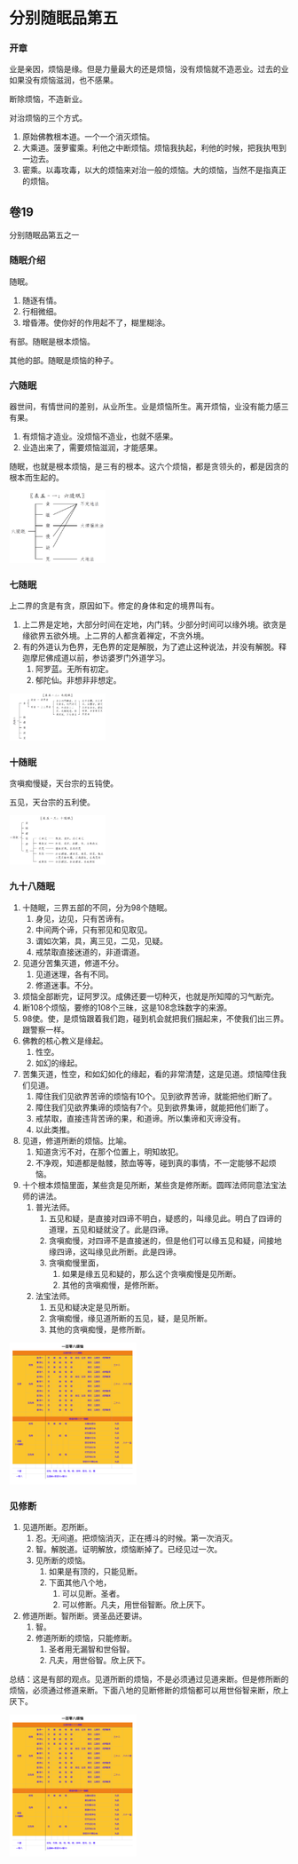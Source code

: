 # 分别随眠品第五



### 开章

业是亲因，烦恼是缘。但是力量最大的还是烦恼，没有烦恼就不造恶业。过去的业如果没有烦恼滋润，也不感果。

断除烦恼，不造新业。

对治烦恼的三个方式。

1. 原始佛教根本道。一个一个消灭烦恼。
2. 大乘道。菠萝蜜乘。利他之中断烦恼。烦恼我执起，利他的时候，把我执甩到一边去。
3. 密乘。以毒攻毒，以大的烦恼来对治一般的烦恼。大的烦恼，当然不是指真正的烦恼。



## 卷19

分别随眠品第五之一



### 随眠介绍

随眠。

1. 随逐有情。
2. 行相微细。
3. 增昏滞。使你好的作用起不了，糊里糊涂。

有部。随眠是根本烦恼。

其他的部。随眠是烦恼的种子。



### 六随眠

器世间，有情世间的差别，从业所生。业是烦恼所生。离开烦恼，业没有能力感三有果。

1. 有烦恼才造业。没烦恼不造业，也就不感果。
2. 业造出来了，需要烦恼滋润，才能感果。

随眠，也就是根本烦恼，是三有的根本。这六个烦恼，都是贪领头的，都是因贪的根本而生起的。

<img src="./6. 分别随眠品第五.assets/六随眠.png" alt="六随眠" style="zoom:17%;" />





### 七随眠

上二界的贪是有贪，原因如下。修定的身体和定的境界叫有。

1. 上二界是定地，大部分时间在定地，内门转。少部分时间可以缘外境。欲贪是缘欲界五欲外境。上二界的人都贪着禅定，不贪外境。
2. 有的外道认为色界，无色界的定是解脱，为了遮止这种说法，并没有解脱。释迦摩尼佛成道以前，参访婆罗门外道学习。
   1. 阿罗蓝。无所有初定。
   2. 郁陀仙。非想非非想定。

<img src="./6. 分别随眠品第五.assets/七随眠.png" alt="七随眠" style="zoom:17%;" />





### 十随眠

贪嗔痴慢疑，天台宗的五钝使。

五见，天台宗的五利使。

<img src="./6. 分别随眠品第五.assets/十随眠.png" alt="十随眠" style="zoom:17%;" />





### 九十八随眠

1. 十随眠，三界五部的不同，分为98个随眠。
   1. 身见，边见，只有苦谛有。
   2. 中间两个谛，只有邪见和见取见。
   3. 谓如次第，具，离三见，二见，见疑。
   4. 戒禁取直接迷道的，非道谓道。
2. 见道分苦集灭道，修道不分。
   1. 见道迷理，各有不同。
   2. 修道迷事。不分。
3. 烦恼全部断完，证阿罗汉。成佛还要一切种灭，也就是所知障的习气断完。
4. 断108个烦恼，要修的108个三昧，这是108念珠数字的来源。
5. 98使。使，是烦恼跟着我们跑，碰到机会就把我们捆起来，不使我们出三界。跟警察一样。
6. 佛教的核心教义是缘起。
   1. 性空。
   2. 如幻的缘起。
7. 苦集灭道，性空，和如幻如化的缘起，看的非常清楚，这是见道。烦恼障住我们见道。
   1. 障住我们见欲界苦谛的烦恼有10个。见到欲界苦谛，就能把他们断了。
   2. 障住我们见欲界集谛的烦恼有7个。见到欲界集谛，就能把他们断了。
   3. 戒禁取，直接违背苦谛的果，和道谛。所以集谛和灭谛没有。
   4. 以此类推。
8. 见道，修道所断的烦恼。比喻。
   1. 知道贪污不对，在那个位置上，明知故犯。
   2. 不净观，知道都是骷髅，脓血等等，碰到真的事情，不一定能够不起烦恼。
9. 十个根本烦恼里面，某些贪是见所断，某些贪是修所断。圆晖法师同意法宝法师的讲法。
   1. 普光法师。
      1. 五见和疑，是直接对四谛不明白，疑惑的，叫缘见此。明白了四谛的道理，五见和疑就没了。此是四谛。
      2. 贪嗔痴慢，对四谛不是直接迷的，但是他们可以缘五见和疑，间接地缘四谛，这叫缘见此所断。此是四谛。
      3. 贪嗔痴慢里面，
         1. 如果是缘五见和疑的，那么这个贪嗔痴慢是见所断。
         2. 其他的贪嗔痴慢，是修所断。
   2. 法宝法师。
      1. 五见和疑决定是见所断。
      2. 贪嗔痴慢，缘见道所断的五见，疑，是见所断。
      3. 其他的贪嗔痴慢，是修所断。

<img src="./6. 分别随眠品第五.assets/108烦恼.png" alt="108烦恼" style="zoom:25%;" />

### 见修断

1. 见道所断。忍所断。
   1. 忍。无间道。把烦恼消灭，正在搏斗的时候。第一次消灭。
   2. 智。解脱道。证明解放，烦恼断掉了。已经见过一次。
   3. 见所断的烦恼。
      1. 如果是有顶的，只能见断。
      2. 下面其他八个地，
         1. 可以见断。圣者。
         2. 可以修断。凡夫，用世俗智断。欣上厌下。
2. 修道所断。智所断。贤圣品还要讲。
   1. 智。
   2. 修道所断的烦恼，只能修断。
      1. 圣者用无漏智和世俗智。
      2. 凡夫，用世俗智。欣上厌下。

总结：这是有部的观点。见道所断的烦恼，不是必须通过见道来断。但是修所断的烦恼，必须通过修道来断。下面八地的见断修断的烦恼都可以用世俗智来断，欣上厌下。

<img src="./6. 分别随眠品第五.assets/108烦恼.png" alt="108烦恼" style="zoom:25%;" />
